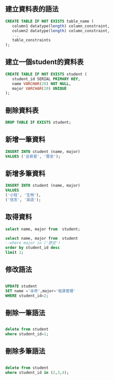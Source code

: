 ## 建立資料表的語法

```sql
CREATE TABLE IF NOT EXISTS table_name (
   column1 datatype(length) column_constraint,
   column2 datatype(length) column_constraint,
   ...
   table_constraints
);
```

## 建立一個student的資料表
```sql
CREATE TABLE IF NOT EXISTS student (
   student_id SERIAL PRIMARY KEY,
   name VARCHAR(20) NOT NULL,
   major VARCHAR(20) UNIQUE
);
```


## 刪除資料表
```sql
DROP TABLE IF EXISTS student;

```


## 新增一筆資料
```sql
INSERT INTO student (name, major)
VALUES ('呂育君', '歷史');

```

## 新增多筆資料
```sql
INSERT INTO student (name, major)
VALUES 
('小柱', '生物'),
('信忠', '英語');
```

## 取得資料
```sql
select name, major from  student;

select name, major from  student
--where major in ('歷史')
order by student_id desc
limit 2;

```

## 修改語法
```sql

UPDATE student
SET name ='米奇',major='租賃管理'
WHERE student_id=2;

```

## 刪除一筆語法
```sql

delete from student 
where student_id=1;

```


## 刪除多筆語法
```sql

delete from student 
where student_id in (2,3,4);

```

